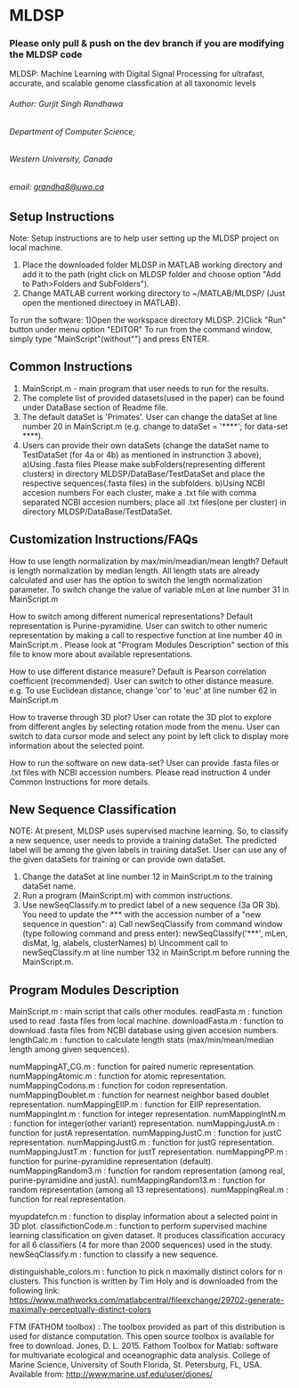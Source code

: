# MLDSP
### Please only pull & push on the dev branch if you are modifying the MLDSP code 
MLDSP: Machine Learning with Digital Signal Processing for ultrafast, accurate, and scalable genome classfication at all taxonomic levels

###### Author: Gurjit Singh Randhawa
###### Department of Computer Science,
###### Western University, Canada
###### email: grandha8@uwo.ca



## Setup Instructions

Note: Setup instructions are to help user setting up the MLDSP project on local machine.

1) Place the downloaded folder MLDSP in MATLAB working directory and add it to the path (right click on MLDSP folder and choose option "Add to Path>Folders and SubFolders").
2) Change MATLAB current working directory to ~/MATLAB/MLDSP/ (Just open the mentioned directoey in MATLAB).

To run the software:
1)Open the workspace directory MLDSP.
2)Click "Run" button under menu option "EDITOR"
To run from the command window, simply type "MainScript"(without"") and press ENTER.


## Common Instructions

1) MainScript.m - main program that user needs to run for the results.
2) The complete list of provided datasets(used in the paper) can be found under DataBase section of Readme file.
3) The default dataSet is 'Primates'. User can change the dataSet at line number 20 in MainScript.m (e.g. change to dataSet = '****'; for data-set ****).
4) Users can provide their own dataSets (change the dataSet name to TestDataSet (for 4a or 4b) as mentioned in instrunction 3 above),
a)Using .fasta files
Please make subFolders(representing different clusters) in directory MLDSP/DataBase/TestDataSet and place the respective sequences(.fasta files) in the subfolders.
b)Using NCBI accesion numbers
For each cluster, make a .txt file with comma separated NCBI accesion numbers; place all .txt files(one per cluster) in directory MLDSP/DataBase/TestDataSet.


## Customization Instructions/FAQs

How to use length normalization by max/min/meadian/mean length?
Default is length normalization by median length. All length stats are already calculated and user has the option to switch the length normalization parameter. To switch change the value of variable mLen at line number 31 in MainScript.m


How to switch among different numerical representations?
Default representation is Purine-pyramidine. User can switch to other numeric representation by making a call to respective function at line number 40 in MainScript.m .
Please look at "Program Modules Description" section of this file to know more about available representations.

How to use different distance measure?
Default is Pearson correlation coefficient (recommended). User can switch to other distance measure. e.g. To use Euclidean distance, change 'cor' to 'euc' at line number 62 in MainScript.m

How to traverse through 3D plot?
User can rotate the 3D plot to explore from different angles by selecting rotation mode from the menu. User can switch to data cursor mode and select any point by left click to display more information about the selected point.

How to run the software on new data-set?
User can provide .fasta files or .txt files with NCBI accession numbers. Please read instruction 4 under Common Instructions for more details.

## New Sequence Classification

NOTE:
At present, MLDSP uses supervised machine learning. So, to classify a new sequence, user needs to provide a training dataSet.
The predicted label will be among the given labels in training dataSet. User can use any of the given dataSets for training
 or
can provide own dataSet.
1) Change the dataSet at line number 12 in MainScript.m to the training dataSet name.
2) Run a program (MainScript.m) with common instructions.
3) Use newSeqClassify.m to predict label of a new sequence (3a OR 3b).
You need to update the *** with the accession number of a "new sequence in question":
a) Call newSeqClassify from command window (type following command and press enter):
newSeqClassify('***', mLen, disMat, lg, alabels, clusterNames)
b) Uncomment call to newSeqClassify.m at line number 132 in MainScript.m before running the MainScript.m.

##  Program Modules Description

MainScript.m : main script that calls other modules.
readFasta.m : function used to read .fasta files from local machine.
downloadFasta.m : function to download .fasta files from NCBI database using given accesion numbers.
lengthCalc.m : function to calculate length stats (max/min/mean/median length among given sequences).

numMappingAT_CG.m : function for paired numeric representation.
numMappingAtomic.m : function for atomic representation.
numMappingCodons.m : function for codon representation.
numMappingDoublet.m : function for nearnest neighbor based doublet representation.
numMappingEIIP.m : function for EIIP representation.
numMappingInt.m : function for integer representation.
numMappingIntN.m : function for integer(other variant) representation.
numMappingJustA.m : function for justA representation.
numMappingJustC.m : function for justC representation.
numMappingJustG.m : function for justG representation.
numMappingJustT.m : function for justT representation.
numMappingPP.m : function for purine-pyramidine representation (default).
numMappingRandom3.m : function for random representation (among real, purine-pyramidine and justA).
numMappingRandom13.m : function for random representation (among all 13 representations).
numMappingReal.m : function for real representation.

myupdatefcn.m : function to display information about a selected point in 3D plot.
classifictionCode.m : function to perform supervised machine learning classification on given dataset. It produces classification accuracy for all 6 classifiers (4 for more than 2000 sequences) used in the study.
newSeqClassify.m : function to classify a new sequence.

distinguishable_colors.m : function to pick n maximally distinct colors for n clusters. This function is written by Tim Holy and is downloaded from the following link:
https://www.mathworks.com/matlabcentral/fileexchange/29702-generate-maximally-perceptually-distinct-colors

FTM (FATHOM toolbox) : The toolbox provided as part of this distribution is used for distance computation. This open source toolbox is available for free to download.
Jones, D. L. 2015. Fathom Toolbox for Matlab: software for multivariate ecological and oceanographic data analysis. College of Marine Science, University of South Florida, St. Petersburg, FL, USA. Available from: http://www.marine.usf.edu/user/djones/
